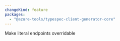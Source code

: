 ```yaml
---
changeKind: feature
packages:
  - "@azure-tools/typespec-client-generator-core"
---
```


Make literal endpoints overridable
